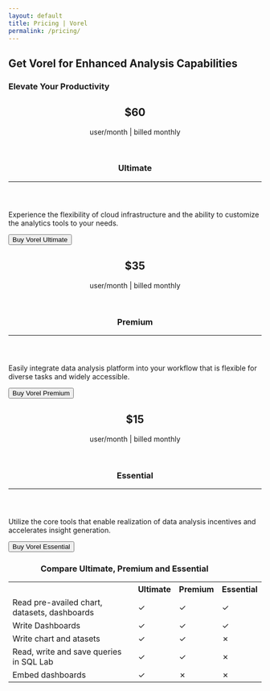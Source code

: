 ```yaml
---
layout: default
title: Pricing | Vorel
permalink: /pricing/
---
```

 <div class="content-wrapper">
<div class="home pricing-header">
<h2 class="vr-heading ">Get Vorel for Enhanced Analysis Capabilities</h2>
<h3 class="vr-about-description">Elevate Your Productivity</h3>
</div>
<div class="price-section cards">
<article class="card card-elevation" style="--elevation:4">
<header class=" pricing-content">
<h2 class="vr-section-heading">&dollar;60</h2>
<p> user/month | billed monthly </p>
<br>
<h3 class="vr-section-heading pricing-tier-header">Ultimate</h3>
<hr>
</header>

<div class="content pricing-content">
<p> Experience the flexibility of cloud infrastructure and the ability to customize the analytics tools to
your needs.</p>
<button class="mdc-button mdc-button--raised mdc-theme--secondary-bg">
<div class="mdc-button__ripple"></div>
<span class="mdc-button__label">Buy Vorel Ultimate</span>
</button>
</div>

</article>

<article class="card card-elevation" style="--elevation:4">
<header class=" pricing-content">
<h2 class="vr-section-heading">&dollar;35</h2>
<p> user/month | billed monthly </p>
<br>
<h3 class="vr-section-heading pricing-tier-header">Premium</h3>
<hr>
</header>
<div class="content pricing-content">
<p> Easily integrate data analysis platform into your workflow that is flexible for diverse tasks and widely accessible.</p>
<button class="mdc-button mdc-button--raised mdc-theme--secondary-bg">
<div class="mdc-button__ripple"></div>
<span class="mdc-button__label">Buy Vorel Premium</span>
</button>
</div>

</article>

<article class="card card-elevation" style="--elevation:4">
<header class=" pricing-content">
<h2 class="vr-section-heading">&dollar;15</h2>
<p> user/month | billed monthly </p>
<br>
<h3 class="vr-section-heading pricing-tier-header">Essential</h3>
<hr>
</header>
<div class="content pricing-content">
<p> Utilize the core tools that enable realization of data analysis incentives and accelerates insight generation.</p>
<button class="mdc-button mdc-button--raised mdc-theme--secondary-bg">
<div class="mdc-button__ripple"></div>
<span class="mdc-button__label">Buy Vorel Essential</span>
</button>
</div>

</article>


</div>

</div>

<div class="content-wrapper">
<h3 class="vr-about-description" style="margin-left:64px">Compare Ultimate, Premium and Essential</h3>
<div class="price-section">
<table>
<tr>
<th> </th>
<th>Ultimate</th>
<th>Premium</th>
<th>Essential</th>
</tr>
<tr>
<td>Read pre-availed chart, datasets, dashboards</td>
<td>&check;</td>
<td>&check;</td>
<td>&check;</td>
</tr>
<tr>
<td>Write Dashboards</td>
<td>&check;</td>
<td>&check;</td>
<td>&check;</td>
</tr>
<tr>
<td>Write chart and atasets</td>
<td>&check;</td>
<td>&check;</td>
<td>&#x2717;</td>
</tr>
<tr>
<td>Read, write and save queries in SQL Lab</td>
<td>&check;</td>
<td>&check;</td>
<td>&#x2717;</td>
</tr>
<tr>
<td>Embed dashboards</td>
<td>&check;</td>
<td>&#x2717;</td>
<td>&#x2717;</td>
</tr>
</table> 
</div>

</div>
